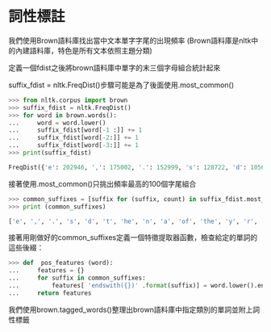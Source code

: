 詞性標註
==
我們使用Brown語料庫找出當中文本單字字尾的出現頻率
(Brown語料庫是nltk中的內建語料庫，特色是所有文本依照主題分類)

定義一個fdist之後將brown語料庫中單字的末三個字母組合統計起來

suffix_fdist = nltk.FreqDist()步驟可能是為了後面使用.most_common()
```python
>>> from nltk.corpus import brown
>>> suffix_fdist = nltk.FreqDist()
>>> for word in brown.words():
...     word = word.lower()  
...     suffix_fdist[word[-1 :]] += 1
...     suffix_fdist[word[-2:]] += 1
...     suffix_fdist[word[-3:]] += 1
>>> print(suffix_fdist)

FreqDist({'e': 202946, ',': 175002, '.': 152999, 's': 128722, 'd': 105687, 't': 94459, 'he': 92084, 'n': 87889, 'a': 74912, 'of': 72978, ...})
```

接著使用.most_common()只挑出頻率最高的100個字尾組合
```python
>>> common_suffixes = [suffix for (suffix, count) in suffix_fdist.most_common(100)]
>>> print (common_suffixes)

['e', ',', '.', 's', 'd', 't', 'he', 'n', 'a', 'of', 'the', 'y', 'r', 'to', 'in', 'f', 'o', 'ed', 'nd', 'is', 'on', 'l', 'g', 'and', 'ng', 'er', 'as', 'ing', 'h', 'at', 'es', 'or', 're', 'it', '``', 'an', "''", 'm', ';', 'i', 'ly', 'ion', 'en', 'al', '?', 'nt', 'be', 'hat', 'st', 'his', 'th', 'll', 'le', 'ce', 'by', 'ts', 'me', 've', "'", 'se', 'ut', 'was', 'for', 'ent', 'ch', 'k', 'w', 'ld', '`', 'rs', 'ted', 'ere', 'her', 'ne', 'ns', 'ith', 'ad', 'ry', ')', '(', 'te', '--', 'ay', 'ty', 'ot', 'p', 'nce', "'s", 'ter', 'om', 'ss', ':', 'we', 'are', 'c', 'ers', 'uld', 'had', 'so', 'ey']
```

接著用剛做好的common_suffixes定義一個特徵提取器函數，檢查給定的單詞的這些後綴：

```python
>>> def  pos_features (word):
...     features = {}
...     for suffix in common_suffixes:
...         features[ 'endswith({})' .format(suffix)] = word.lower().endswith (suffix)
...     return features
```

我們使用brown.tagged_words()整理出brown語料庫中指定類別的單詞並附上詞性標籤
```python

```
